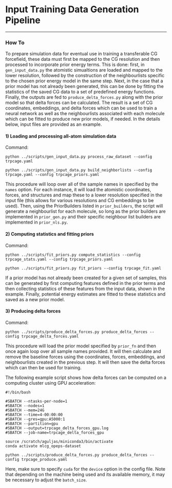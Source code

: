 # Input Training Data Generation Pipeline
-----------------------------------------

### How To

To prepare simulation data for eventual use in training a transferable CG forcefield, these data must first be mapped to the CG resolution and then processed to incorporate prior energy terms. This is done: first, in `gen_input_data.py` the atomistic simualtions are loaded and mapped to the lower resolution, followed by the construction of the neighbourlists specific to the chosen prior energy model in the same step. Next, in the case that a prior model has not already been generated, this can be done by fitting the statistics of the saved CG data to a set of predefined energy functions. Finally, the outputs are fed to `produce_delta_forces.py` along with the prior model so that delta forces can be calculated. The result is a set of CG coordinates, embeddings, and delta forces which can be used to train a neural network as well as the neighbourlists associated with each molecule which can be fitted to produce new prior models, if needed. In the details below, input files are provided as an example.

#### 1) Loading and processing all-atom simulation data

Command:

`python ../scripts/gen_input_data.py process_raw_dataset --config trpcage.yaml`

`python ../scripts/gen_input_data.py build_neighborlists --config trpcage.yaml --config trpcage_priors.yaml`


This procedure will loop over all of the sample names in specified by the `names` option. For each instance, it will load the atomistic coordinates, forces, and structures and map these to a lower resolution specified in the input file (this allows for various resolutions and CG embeddings to be used). Then, using the PriorBuilders listed in `prior_builders`, the script will generate a neighbourlist for each molecule, so long as the prior builders are implemented in `prior_gen.py` and their specific neighbour list builders are implemented in `prior_nls.py`.

#### 2) Computing statistics and fitting priors

Command:

`python ../scripts/fit_priors.py compute_statistics --config trpcage_stats.yaml --config trpcage_priors.yaml`

`python ../scripts/fit_priors.py fit_priors --config trpcage_fit.yaml`

If a prior model has not already been created for a given set of samples, this can be generated by first computing features defined in the prior terms and then collecting statistics of these features from the input data, shown in the example. Finally, potential energy estimates are fitted to these statistics and saved as a new prior model.

#### 3) Producing delta forces

Command:

`python ../scripts/produce_delta_forces.py produce_delta_forces --config trpcage_delta_forces.yaml`

This procedure will load the prior model specified by `prior_fn` and then once again loop over all sample names provided. It will then calculate and remove the baseline forces using the coordinates, forces, embeddings, and neighbourlists created in the previous step. It will then save the delta forces which can then be used for training.

The following example script shows how delta forces can be computed on a computing cluster using GPU acceleration:

```
#!/bin/bash

#SBATCH --ntasks-per-node=1
#SBATCH --nodes=1
#SBATCH --mem=24G
#SBATCH --time=4-00:00:00
#SBATCH --gres=gpu:A5000:1
#SBATCH --partition=gpu
#SBATCH --output=trpcage_delta_forces_gpu.log
#SBATCH --job-name=trpcage_delta_forces_gpu

source /scratch/aguljas/miniconda3/bin/activate
conda activate mlcg_opeps-dataset

python ../scripts/produce_delta_forces.py produce_delta_forces --config trpcage_produce.yaml
```
Here, make sure to specify `cuda` for the `device` option in the config file. 
Note that depending on the machine being used and its available memory, it may be necessary to adjust the `batch_size`.

